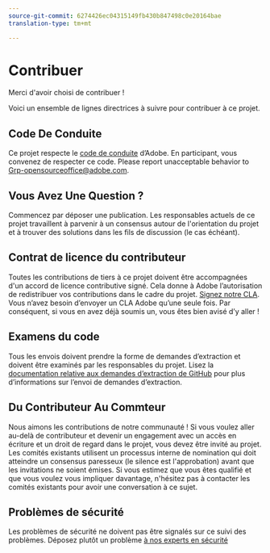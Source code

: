 ```yaml
---
source-git-commit: 6274426ec04315149fb430b847498c0e20164bae
translation-type: tm+mt

---
```

# Contribuer

Merci d&#39;avoir choisi de contribuer !

Voici un ensemble de lignes directrices à suivre pour contribuer à ce projet.

## Code De Conduite

Ce projet respecte le [code de conduite](code-of-conduct.md) d’Adobe. En participant, vous convenez de respecter ce code. Please report unacceptable behavior to
[Grp-opensourceoffice@adobe.com](mailto:Grp-opensourceoffice@adobe.com).

## Vous Avez Une Question ?

Commencez par déposer une publication. Les responsables actuels de ce projet travaillent à parvenir à un consensus autour de l&#39;orientation du projet et à trouver des solutions dans les fils de discussion (le cas échéant).

## Contrat de licence du contributeur

Toutes les contributions de tiers à ce projet doivent être accompagnées d&#39;un accord de licence contributive signé. Cela donne à Adobe l’autorisation de redistribuer vos contributions dans le cadre du projet. [Signez notre CLA](https://opensource.adobe.com/cla.html). Vous n’avez besoin d’envoyer un CLA Adobe qu’une seule fois. Par conséquent, si vous en avez déjà soumis un, vous êtes bien avisé d’y aller !

## Examens du code

Tous les envois doivent prendre la forme de demandes d’extraction et doivent être examinés par les responsables du projet. Lisez la [documentation relative aux demandes d’extraction de GitHub](https://help.github.com/articles/about-pull-requests/) pour plus d’informations sur l’envoi de demandes d’extraction.

<!--
Lastly, please follow the [pull request template](PULL_REQUEST_TEMPLATE.md) when
submitting a pull request!
-->

## Du Contributeur Au Commteur

Nous aimons les contributions de notre communauté ! Si vous voulez aller au-delà de contributeur et devenir un engagement avec un accès en écriture et un droit de regard dans le projet, vous devez être invité au projet. Les comités existants utilisent un processus interne de nomination qui doit atteindre un consensus paresseux (le silence est l&#39;approbation) avant que les invitations ne soient émises. Si vous estimez que vous êtes qualifié et que vous voulez vous impliquer davantage, n&#39;hésitez pas à contacter les comités existants pour avoir une conversation à ce sujet.

## Problèmes de sécurité

Les problèmes de sécurité ne doivent pas être signalés sur ce suivi des problèmes. Déposez plutôt un problème [à nos experts en sécurité](https://helpx.adobe.com/security/alertus.html)
